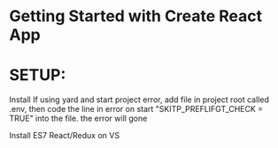 # Getting Started with Create React App
# SETUP:
Install
If using yard and start project error, add file in project root called .env, then code the line in error on start "SKITP_PREFLIFGT_CHECK = TRUE" into the file. the error will gone

Install ES7 React/Redux on VS

<link href="https://fonts.googleapis.com/css2?family=PT+Sans:wght@700&display=swap" rel="stylesheet">

 
